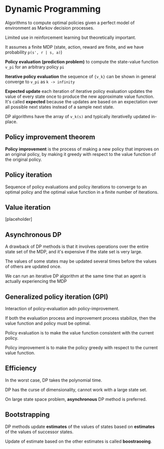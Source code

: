# Dynamic Programming

Algorithms to compute optimal policies given a perfect model of environment as Markov decision processes.

Limited use in reinforcement learning but theoretically important.

It assumes a finite MDP (state, action, reward are finite, and we have probability `p(s', r | s, a)`)

**Policy evaluation (prediction problem)** to compute the state-value function `v_pi` for an arbitrary policy `pi`

**Iterative policy evaluation** the sequence of `{v_k}` can be shown in general converge to `v_pi` as `k -> infinity`

**Expected update** each iteration of iterative policy evaluation updates the value of every state once to produce the 
new approximate value function. It's called **expected** because the updates are based on an expectation over all 
possible next states instead of a sample next state.

DP algorithms have the array of `v_k(s)` and typically iterativelly updated in-place.

## Policy improvement theorem

**Policy improvement** is the process of making a new policy that improves on an original policy, by making it greedy 
with respect to the value function of the original policy.

## Policy iteration

Sequence of policy evaluations and policy iterations to converge to an optimal policy and the optimal value function in 
a finite number of iterations.

## Value iteration

[placeholder]

## Asynchronous DP

A drawback of DP methods is that it involves operations over the entire state set of the MDP, and it's expensive if the 
state set is very large.

The values of some states may be updated several times before the values of others are updated once.

We can run an iterative DP algorithm at the same time that an agent is actually experiencing the MDP

## Generalized policy iteration (GPI)

Interaction of policy-evaluation adn policy-improvement.

If both the evaluation process and improvement process stabilize, then the value function and policy must be optimal.

Policy evaluation is to make the value function consistent with the current policy.

Policy improvement is to make the policy greedy with respect to the current value function.

## Efficiency

In the worst case, DP takes the polynomial time.

DP has the curse of dimensionality, cannot work with a large state set.

On large state space problem, **asynchronous** DP method is preferred.

## Bootstrapping

DP methods update **estimates** of the values of states based on **estimates** of the values of successor states.

Update of estimate based on the other estimates is called **boostraooing**.

